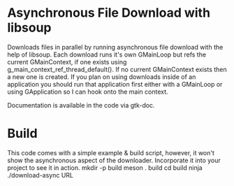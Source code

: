 # Asynchronous File Download with libsoup
Downloads files in parallel by running asynchronous file download with the help
of libsoup. Each download runs it's own GMainLoop but refs the current
GMainContext, if one exists using g_main_context_ref_thread_default(). If no
current GMainContext exists then a new one is created. If you plan on using
downloads inside of an application you should run that application first either
with a GMainLoop or using GApplication so I can hook onto the main context.

Documentation is available in the code via gtk-doc.

# Build
This code comes with a simple example & build script, however, it won't show the
asynchronous aspect of the downloader. Incorporate it into your project to see
it in action.
	mkdir -p build
	meson . build
	cd build
	ninja
	./download-async URL

